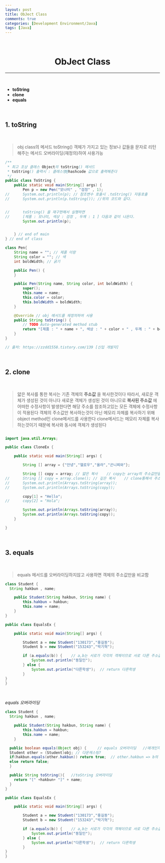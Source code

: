 ```yaml
---
layout: post
title: ObJect Class
comments: true
categories: [Development Environment/Java]
tags: [Java]
---
```

<br>

# <center> ObJect Class </center>
---

<br>

* __toString__
* __clone__
* __equals__

<br>

## 1. toString

<br>

> obj class의 메서드 toString()
> 객체가 가지고 있는 정보나 값들을 문자로 리턴해주는 메서드
> 오버라이딩(재정의)하여 사용가능

```java
/**
 * 최고 조상 클래스 Object의 toString() 메서드
 * toString() 출력시 : 클래스명@hashcode 값으로 출력해준다
 */
public class ToString {
    public static void main(String[] args) {
        Pen p = new Pen("모나미" , "검정" , 1);
//      System.out.println(p); // 참조변수 호출시 .toString() 자동호출
//      System.out.println(p.toString()); //위의 코드와 같다.


//      toString() 을 재구현해서 실행하면
//      [제품 : 모나미, 색상 : 검정 , 두께 : 1 ] 다음과 같이 나온다.
        System.out.println(p);


    } // end of main
} // end of class

class Pen{
    String name = ""; // 제품 이랑
    String color = ""; // 색
    int boldWidth; // 굵기

    public Pen() {
    }

    public Pen(String name, String color, int boldWidth) {
        super();
        this.name = name;
        this.color = color;
        this.boldWidth = boldWidth;
    }

    @Override // obj 메서드를 재정의하여 사용
    public String toString() {  
        // TODO Auto-generated method stub
        return "[제품 : " + name + ", 색상 : " + color + " , 두께 : " + boldWidth + " ] " ;
    }
}

// 출처: https://zzdd1558.tistory.com/139 [신입 개발자]
```

<br>

## 2. clone

<br>

> 얇은 복사를 통한 복사는 기존 객체의 __주소값__ 을 복사한것이다 따라서, 새로운 객체가 생성된 것이 아니다
> 새로운 객체가 생성된 것이 아니므로 __복사된 주소값__ 에 어떠한 수정사항이 발생한다면 해당 주소를 참조하고있는 모든 객체에 수정사항이 적용된다
> 객체의 주소값만 복사하는것이 아닌 메모리 자체를 복사하기 위해 object method인 clone메서드를 사용한다
> clone메서드는 메모리 자체를 복사하는것이기 때문에 복사와 동시에 객체가 생성된다

```java

import java.util.Arrays;

public class CloneEx {

	public static void main(String[] args) {

		String [] array = {"안녕","헬로우","올라","곤니찌와"};

		String [] copy = array;	// 얇은 복사	// copy는 array의 주소값만을 갖고있음
//		String [] copy = array.clone(); // 깊은 복사 	// clone통해서 주소값이 아니라 메모리 자체를 복사하여 객체가 새로만들어짐
//		System.out.println(Arrays.toString(array));
//		System.out.println(Arrays.toString(copy));

		copy[1] = "Hello";
//		copy[2] = "Hola";

		System.out.println(Arrays.toString(array));
		System.out.println(Arrays.toString(copy));
	}

}

```

<br>

## 3. equals

<br>

> equals 메서드를 오버라이딩하지않고 사용하면 객체의 주소값만을 비교함

```java
class Student {
  String hakbun , name;

	public Student(String hakbun, String name) {
		this.hakbun = hakbun;
		this.name = name;
	}
}

public class EqualsEx {

	public static void main(String[] args) {

		Student a = new Student("130173","홍길동");
		Student b = new Student("153243","박기혁");

		if (a.equals(b)) {    // a,b는 서로가 각각의 객체이므로 서로 다른 주소값을 갖고 있다
			System.out.println("동일인");
		} else {
			System.out.println("다른학생");  // return 다른학생
		}
}
}
```

<br>

_equals 오버라이딩_

```java
class Student {
  String hakbun , name;

	public Student(String hakbun, String name) {
		this.hakbun = hakbun;
		this.name = name;
	}

  public boolean equals(Object obj) {	  // equals 오버라이딩   //매개인자 obj는 메인에서 a.equals(b)로 호출하고 있음
  Student other = (Student)obj; // 다운캐스팅?	 
  if(hakbun.equals(other.hakbun)) return true;  // other.hakbun => b의 학번
  else return false;
  }

  public String toString(){   //toString 오버라이딩
    return "[" +hakbun+ "]" + name;
  }
}

public class EqualsEx {

	public static void main(String[] args) {

		Student a = new Student("130173","홍길동");
		Student b = new Student("153243","박기혁");

		if (a.equals(b)) {    // a,b는 서로가 각각의 객체이므로 서로 다른 주소값을 갖고 있다
			System.out.println("동일인");
		} else {
			System.out.println("다른학생");  // return 다른학생
		}
}
}
```
